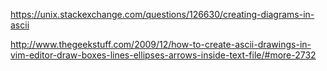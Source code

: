 https://unix.stackexchange.com/questions/126630/creating-diagrams-in-ascii

http://www.thegeekstuff.com/2009/12/how-to-create-ascii-drawings-in-vim-editor-draw-boxes-lines-ellipses-arrows-inside-text-file/#more-2732

